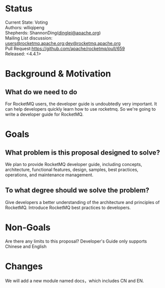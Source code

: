 # Status
Current State: Voting   
Authors: wlliqipeng   
Shepherds: ShannonDing(dinglei@apache.org)     
Mailing List discussion: users@rocketmq.apache.org;dev@rocketmq.apache.org   
Pull Request:https://github.com/apache/rocketmq/pull/659   
Released: <4.4.1>  

# Background & Motivation
## What do we need to do
For RocketMQ users, the developer guide is undoubtedly very important. It can help developers quickly learn how to use rocketmq. So we're going to write a developer guide for RocketMQ.

# Goals
## What problem is this proposal designed to solve?
We plan to provide RocketMQ developer guide, including concepts, architecture, functional features, design, samples, best practices, operations, and maintenance management.
## To what degree should we solve the problem?
Give developers a better understanding of the architecture and principles of RocketMQ.
Introduce RocketMQ best practices to developers.

# Non-Goals
Are there any limits to this proposal?
Developer's Guide only supports Chinese and English

# Changes
We will add a new module named docs，which includes CN and EN.


